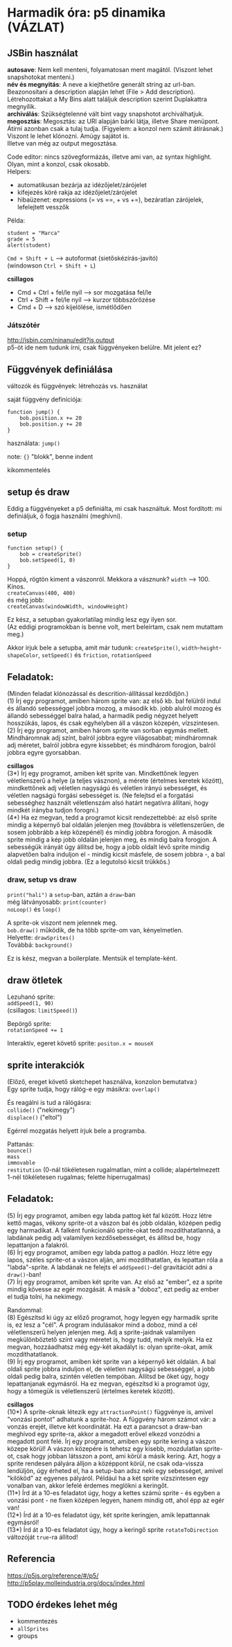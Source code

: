 # Harmadik óra: p5 dinamika (VÁZLAT)

## JSBin használat
__autosave__: Nem kell menteni, folyamatosan ment magától. (Viszont lehet snapshotokat menteni.)  
__név és megnyitás__: A neve a kiejthetőre generált string az url-ban. Beazonosítani a description alapján lehet (File > Add description).  
Létrehozottakat a My Bins alatt találjuk description szerint Duplakattra megnyílik.  
__archiválás__: Szükségtelenné vált bint vagy snapshotot archiválhatjuk.  
__megosztás__: Megosztás: az URl alapján bárki látja, illetve Share menüpont. Átírni azonban csak a tulaj tudja. (Figyelem: a konzol nem számít átírásnak.) Viszont le lehet klónozni. Amúgy sajátot is.  
Illetve van még az output megosztása.  

Code editor: nincs szövegformázás, illetve ami van, az syntax highlight.  
Olyan, mint a konzol, csak okosabb.  
Helpers:  
- automatikusan bezárja az idézőjelet/zárójelet  
- kifejezés köré rakja az idézőjelet/zárójelet  
- hibaüzenet: expressions (= vs ==, + vs +=), bezáratlan zárójelek, lefelejtett vesszők  

Példa:  
```
student = "Marca"  
grade = 5
alert(student)
```

`Cmd + Shift + L` --> autoformat (sietőskézírás-javító)  
(windowson `Ctrl + Shift + L`)  

__csillagos__  
- Cmd + Ctrl + fel/le nyíl --> sor mozgatása fel/le  
- Ctrl + Shift + fel/le nyíl --> kurzor többszörözése  
- Cmd + D --> szó kijelölése, ismétlődően  

### Játszótér
http://jsbin.com/ninanu/edit?js,output  
p5-öt ide nem tudunk írni, csak függvényeken belülre. Mit jelent ez?  

## Függvények definiálása

változók és függvények: létrehozás vs. használat  

saját függvény definíciója:  
```
function jump() {
	bob.position.x += 20
	bob.position.y += 20
}
```
használata:  `jump()`  

note: `{}` "blokk", benne indent  

kikommentelés  

## setup és draw

Eddig a függvényeket a p5 definiálta, mi csak használtuk. Most fordított: mi definiáljuk, ő fogja használni (meghívni).  

### setup

```
function setup() {
	bob = createSprite()
	bob.setSpeed(1, 0)
}
```

Hoppá, rögtön kiment a vászonról. Mekkora a vásznunk? `width` --> 100. Kínos.  
`createCanvas(400, 400)`  
és még jobb:  
`createCanvas(windowWidth, windowHeight)`  

Ez kész, a setupban gyakorlatilag mindig lesz egy ilyen sor.  
(Az eddigi programokban is benne volt, mert beleírtam, csak nem mutattam meg.)  

Akkor írjuk bele a setupba, amit már tudunk: `createSprite()`, `width`-`height`-`shapeColor`, `setSpeed()` és `friction`, `rotationSpeed`

## Feladatok:  
(Minden feladat klónozással és descrition-állítással kezdődjön.)  
(1) Írj egy programot, amiben három sprite van: az első kb. bal felülről indul és állandó sebességgel jobbra mozog, a második kb. jobb alulról mozog és állandó sebességgel balra halad, a harmadik pedig négyzet helyett hosszúkás, lapos, és csak egyhelyben áll a vászon közepén, vízszintesen.  
(2) Írj egy programot, amiben három sprite van sorban egymás mellett. Mindháromnak adj színt, balról jobbra egyre világosabbat; mindháromnak adj méretet, balról jobbra egyre kissebbet; és mindhárom forogjon, balról jobbra egyre gyorsabban.  

__csillagos__  
(3\*) Írj egy programot, amiben két sprite van. Mindkettőnek legyen véletlenszerű a helye (a teljes vásznon), a mérete (értelmes keretek között), mindkettőnek adj véletlen nagyságú és véletlen irányú sebességet, és véletlen nagságú forgási sebességet is. (Ne felejtsd el a forgatási sebességhez használt véletlenszám alsó határt negatívra állítani, hogy mindkét irányba tudjon forogni.)  
(4\*) Ha ez megvan, tedd a programot kicsit rendezettebbé: az első sprite mindig a képernyő bal oldalán jelenjen meg (továbbra is véletlenszerűen, de sosem jobbrább a kép közepénél) és mindig jobbra forogjon. A második sprite mindig a kép jobb oldalán jelenjen meg, és mindig balra forogjon. A sebességük irányát úgy állítsd be, hogy a jobb oldalt lévő sprite mindig alapvetően balra induljon el - mindig kicsit másfele, de sosem jobbra -, a bal oldali pedig mindig jobbra. (Ez a legutolsó kicsit trükkös.)  

### draw, setup vs draw

`print("hali")`  a `setup`-ban, aztán a `draw`-ban  
még látványosabb: `print(counter)`   
`noLoop()` és `loop()`  

A sprite-ok viszont nem jelennek meg.  
`bob.draw()` működik, de ha több sprite-om van, kényelmetlen.  
Helyette: `drawSprites()`  
Továbbá: `background()`  

Ez is kész, megvan a boilerplate. Mentsük el template-ként.  

## draw ötletek

Lezuhanó sprite:  
`addSpeed(1, 90)`  
(csillagos: `limitSpeed()`)  

Bepörgő sprite:  
`rotationSpeed += 1`  

Interaktív, egeret követő sprite:
`positon.x = mouseX`  

## sprite interakciók
(Előző, ereget követő sketchepet használva, konzolon bemutatva:)  
Egy sprite tudja, hogy rálóg-e egy másikra: `overlap()`  

És reagálni is tud a rálógásra:  
`collide()` ("nekimegy")  
`displace()` ("eltol")  

Egérrel mozgatás helyett írjuk bele a programba.  

Pattanás:  
`bounce()`  
`mass`  
`immovable`  
`restitution` (0-nál tökéletesen rugalmatlan, mint a collide; alapértelmezett 1-nél tökéletesen rugalmas; felette hiperrugalmas)  

## Feladatok:
(5) Írj egy programot, amiben egy labda pattog két fal között. Hozz létre kettő magas, vékony sprite-ot a vászon bal és jobb oldalán, középen pedig egy harmadikat. A falként funkcionáló sprite-okat tedd mozdíthatatlanná, a labdának pedig adj valamilyen kezdősebességet, és állítsd be, hogy lepattanjon a falakról.  
(6) Írj egy programot, amiben egy labda pattog a padlón. Hozz létre egy lapos, széles sprite-ot a vászon alján, ami mozdíthatatlan, és lepattan róla a "labda"-sprite. A labdának ne felejts el `addSpeed()`-del gravitációt adni a `draw()`-ban!  
(7) Írj egy programot, amiben két sprite van. Az első az "ember", ez a sprite mindig kövesse az egér mozgását. A másik a "doboz", ezt pedig az ember el tudja tolni, ha nekimegy.  

Randommal:  
(8) Egészítsd ki úgy az előző programot, hogy legyen egy harmadik sprite is, ez lesz a "cél". A program indulásakor mind a doboz, mind a cél véletlenszerű helyen jelenjen meg. Adj a sprite-jaidnak valamilyen megkülönböztető színt vagy méretet is, hogy tudd, melyik melyik. Ha ez megvan, hozzáadhatsz még egy-két akadályt is: olyan sprite-okat, amik mozdíthatatlanok.  
(9) Írj egy programot, amiben két sprite van a képernyő két oldalán. A bal oldali sprite jobbra induljon el, de véletlen nagyságú sebességgel, a jobb oldali pedig balra, szintén véletlen tempóban. Állítsd be őket úgy, hogy lepattanjanak egymásról. Ha ez megvan, egészítsd ki a programot úgy, hogy a tömegük is véletlenszerű (értelmes keretek között).  

__csillagos__  
(10\*) A sprite-oknak létezik egy `attractionPoint()` függvénye is, amivel "vonzási pontot" adhatunk a sprite-hoz. A függvény három számot vár: a vonzás erejét, illetve két koordinátát. Ha ezt a parancsot a draw-ban meghívod egy sprite-ra, akkor a megadott erővel elkezd vonzódni a megadott pont felé. Írj egy programot, amiben egy sprite kering a vászon közepe körül! A vászon közepére is tehetsz egy kisebb, mozdulatlan sprite-ot, csak hogy jobban látsszon a pont, ami körül a másik kering. Azt, hogy a sprite rendesen pályára álljon a középpont körül, ne csak oda-vissza lendüljön, úgy érheted el, ha a setup-ban adsz neki egy sebességet, amivel "kilököd" az egyenes pályáról. Például ha a két sprite vízszintesen egy vonalban van, akkor lefelé érdemes meglökni a keringőt.  
(11\*) Írd át a 10-es feladatot úgy, hogy a kettes számú sprite - és egyben a vonzási pont - ne fixen középen legyen, hanem mindig ott, ahol épp az egér van!  
(12\*) Írd át a 10-es feladatot úgy, két sprite keringjen, amik lepattannak egymásról!  
(13\*) Írd át a 10-es feladatot úgy, hogy a keringő sprite `rotateToDirection` változóját `true`-ra állítod!  

## Referencia
https://p5js.org/reference/#/p5/  
http://p5play.molleindustria.org/docs/index.html  

## TODO érdekes lehet még
- kommentezés  
- `allSprites`  
- groups  
